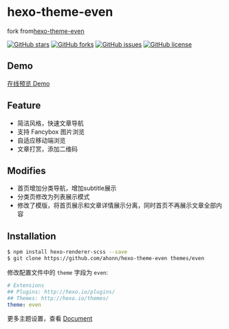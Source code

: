 # hexo-theme-even
fork from[hexo-theme-even](https://github.com/ahonn/hexo-theme-even) 

[![GitHub stars](https://img.shields.io/github/stars/ahonn/hexo-theme-even.svg)](https://github.com/alphafeng/hexo-theme-even/stargazers)
[![GitHub forks](https://img.shields.io/github/forks/ahonn/hexo-theme-even.svg)](https://github.com/alphafeng/hexo-theme-even/network)
[![GitHub issues](https://img.shields.io/github/issues/ahonn/hexo-theme-even.svg)](https://github.com/alphafeng/hexo-theme-even/issues)
[![GitHub license](https://img.shields.io/badge/license-MIT-blue.svg)](https://raw.githubusercontent.com/alphafeng/hexo-theme-even/master/LICENSE)

## Demo
[在线预览 Demo](https://www.aixinxin.xyz/)

## Feature
- 简洁风格，快速文章导航
- 支持 Fancybox 图片浏览
- 自适应移动端浏览
- 文章打赏，添加二维码

## Modifies
- 首页增加分类导航，增加subtitle展示
- 分类页修改为列表展示模式
- 修改了模版，将首页展示和文章详情展示分离，同时首页不再展示文章全部内容

## Installation
```bash
$ npm install hexo-renderer-scss --save
$ git clone https://github.com/ahonn/hexo-theme-even themes/even
```

修改配置文件中的 `theme` 字段为 `even`:

```yaml
# Extensions
## Plugins: http://hexo.io/plugins/
## Themes: http://hexo.io/themes/
theme: even
```

更多主题设置，查看 [Document](https://github.com/ahonn/hexo-theme-even/wiki)


